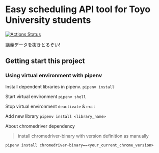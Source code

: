 # Easy scheduling API tool for Toyo University students
[![Actions Status](https://github.com/umncsk/scheduler/workflows/Python%20application/badge.svg)](https://github.com/umncsk/scheduler/actions)

講義データを抜きとるぞい!

## Getting start this project
### Using virtual environment with pipenv
Install dependent libraries in pipenv.
`pipenv install`

Start virtual environment
`pipenv shell`

Stop virtual environment
`deactivate` & `exit`

Add new library
`pipenv install <library_name>`

About chromedriver dependency
> install chromedriver-binary with version definition as manually

`pipenv install chromedriver-binary==<your_current_chrome_version>`

